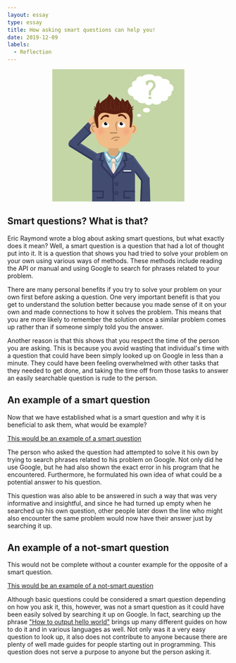 ```yaml
---
layout: essay
type: essay
title: How asking smart questions can help you!
date: 2019-12-09
labels:
  - Reflection
---
```


<p align="center">
  <img class="ui image" src="../images/thinking.jpg">
</p>

## Smart questions? What is that?

  Eric Raymond wrote a blog about asking smart questions, but what exactly does it mean? Well, a smart question is a question that had a lot of thought put into it. It is a question that shows you had tried to solve your problem on your own using various ways of methods. These methods include reading the API or manual and using Google to search for phrases related to your problem. 
  
  There are many personal benefits if you try to solve your problem on your own first before asking a question. One very important benefit is that you get to understand the solution better because you made sense of it on your own and made connections to how it solves the problem. This means that you are more likely to remember the solution once a similar problem comes up rather than if someone simply told you the answer. 
  
  Another reason is that this shows that you respect the time of the person you are asking. This is because you avoid wasting that individual's time with a question that could have been simply looked up on Google in less than a minute. They could have been feeling overwhelmed with other tasks that they needed to get done, and taking the time off from those tasks to answer an easily searchable question is rude to the person.
  
## An example of a smart question 

  Now that we have established what is a smart question and why it is beneficial to ask them, what would be example?
  
  [This would be an example of a smart question](https://stackoverflow.com/questions/1335851/what-does-use-strict-do-in-javascript-and-what-is-the-reasoning-behind-it)
  
  The person who asked the question had attempted to solve it his own by trying to search phrases related to his problem on Google. Not only did he use Google, but he had also shown the exact error in his program that he encountered. Furthermore, he formulated his own idea of what could be a potential answer to his question. 
  
  This question was also able to be answered in such a way that was very informative and insightful, and since he had turned up empty when he searched up his own question, other people later down the line who might also encounter the same problem would now have their answer just by searching it up.

## An example of a not-smart question
 
  This would not be complete without a counter example for the opposite of a smart question.
  
  [This would be an example of a not-smart question](https://stackoverflow.com/questions/28588915/how-do-you-write-a-line-of-output)
  
  Although basic questions could be considered a smart question depending on how you ask it, this, however, was not a smart question as it could have been easily solved by searching it up on Google. In fact, searching up the phrase ["How to output hello world"](https://www.google.com/search?client=firefox-b-1-d&q=how+to+output+hello+world) brings up many different guides on how to do it and in various languages as well. Not only was it a very easy question to look up, it also does not contribute to anyone because there are plenty of well made guides for people starting out in programming. This question does not serve a purpose to anyone but the person asking it.
